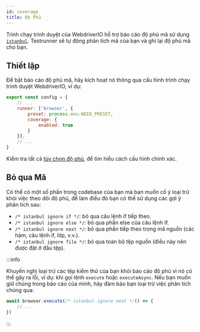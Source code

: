 ```yaml
---
id: coverage
title: Độ Phủ
---
```


Trình chạy trình duyệt của WebdriverIO hỗ trợ báo cáo độ phủ mã sử dụng [`istanbul`](https://istanbul.js.org/). Testrunner sẽ tự động phân tích mã của bạn và ghi lại độ phủ mã cho bạn.

## Thiết lập

Để bật báo cáo độ phủ mã, hãy kích hoạt nó thông qua cấu hình trình chạy trình duyệt WebdriverIO, ví dụ:

```js title=wdio.conf.js
export const config = {
    // ...
    runner: ['browser', {
        preset: process.env.WDIO_PRESET,
        coverage: {
            enabled: true
        }
    }],
    // ...
}
```

Kiểm tra tất cả [tùy chọn độ phủ](/docs/runner#coverage-options), để tìm hiểu cách cấu hình chính xác.

## Bỏ qua Mã

Có thể có một số phần trong codebase của bạn mà bạn muốn cố ý loại trừ khỏi việc theo dõi độ phủ, để làm điều đó bạn có thể sử dụng các gợi ý phân tích sau:

- `/* istanbul ignore if */`: bỏ qua câu lệnh if tiếp theo.
- `/* istanbul ignore else */`: bỏ qua phần else của câu lệnh if.
- `/* istanbul ignore next */`: bỏ qua phần tiếp theo trong mã nguồn (các hàm, câu lệnh if, lớp, v.v.).
- `/* istanbul ignore file */`: bỏ qua toàn bộ tệp nguồn (điều này nên được đặt ở đầu tệp).

:::info

Khuyến nghị loại trừ các tệp kiểm thử của bạn khỏi báo cáo độ phủ vì nó có thể gây ra lỗi, ví dụ: khi gọi lệnh `execute` hoặc `executeAsync`. Nếu bạn muốn giữ chúng trong báo cáo của mình, hãy đảm bảo bạn loại trừ việc phân tích chúng qua:

```ts
await browser.execute(/* istanbul ignore next */() => {
    // ...
})
```

:::